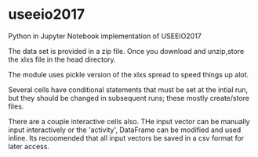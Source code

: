 # useeio2017
Python in Jupyter Notebook implementation of USEEIO2017

The data set is provided in a zip file. Once you download and unzip,store the xlxs file in the head directory.

The module uses pickle version of the xlxs spread to speed things up alot. 

Several cells have conditional statements that must be set at the intial run, but they should be changed in subsequent runs; these mostly create/store files.

There are a couple interactive cells also. THe input vector can be manually input interactively or the 'activity', DataFrame can be modified and used inline. Its recoomended that all input vectors be saved in a csv format for later access.
